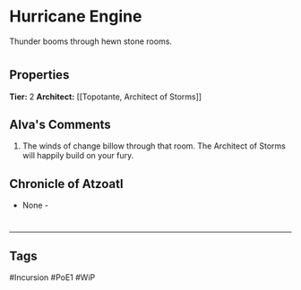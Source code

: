 # Hurricane Engine
Thunder booms through hewn stone rooms.

#
## Properties
**Tier:** 2
**Architect:** [[Topotante, Architect of Storms]]
## Alva's Comments
1. The winds of change billow through that room. The Architect of Storms will happily build on your fury.
## Chronicle of Atzoatl
- None -

#
---
## Tags
#Incursion
#PoE1
#WiP
